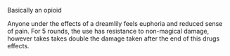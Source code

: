 Basically an opioid

Anyone under the effects of a dreamlily feels euphoria and reduced sense of pain. For 5 rounds, the use has resistance to non-magical damage, however takes takes double the damage taken after the end of this drugs effects.
